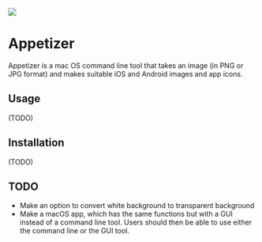<p>
    <img src="https://img.shields.io/badge/Swift-5-orange.svg" />
</p>

# Appetizer

Appetizer is a mac OS command line tool that takes an image (in PNG or JPG format) and makes suitable iOS and Android images and app icons.

## Usage

(TODO)

## Installation

(TODO)

## TODO

* Make an option to convert white background to transparent background
* Make a macOS app, which has the same functions but with a GUI instead of a command line tool. Users should then be able to use either the command line or the GUI tool.
